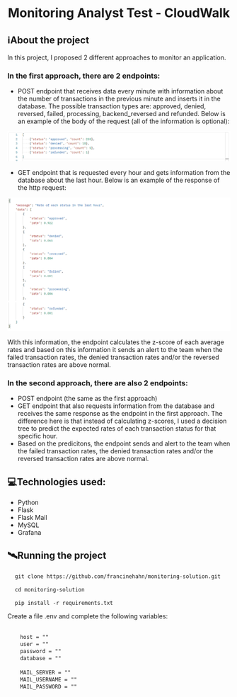 <h1 align="center">Monitoring Analyst Test - CloudWalk</h1>

## ℹ️About the project
In this project, I proposed 2 different approaches to monitor an application.

### In the first approach, there are 2 endpoints:
- POST endpoint that receives data every minute with information about the number of transactions in the previous minute and inserts it in the database. The possible transaction types are: approved, denied, reversed, failed, processing, backend_reversed and refunded. Below is an example of the body of the request (all of the information is optional):

![request-body](./img/request_body_ex.png)

- GET endpoint that is requested every hour and gets information from the database about the last hour. Below is an example of the response of the http request:

![response-http-request](./img/response.png)

With this information, the endpoint calculates the z-score of each average rates and based on this information it sends an alert to the team when the failed transaction rates, the denied transaction rates and/or the reversed transaction rates are above normal.

### In the second approach, there are also 2 endpoints:
- POST endpoint (the same as the first approach)
- GET endpoint that also requests information from the database and receives the same response as the endpoint in the first approach. The difference here is that instead of calculating z-scores, I used a decision tree to predict the expected rates of each transaction status for that specific hour.
- Based on the predicitons, the endpoint sends and alert to the team when the failed transaction rates, the denied transaction rates and/or the reversed transaction rates are above normal.

## 💻Technologies used:
- Python
- Flask
- Flask Mail
- MySQL
- Grafana

## 🛰Running the project
<pre>
  <code>git clone https://github.com/francinehahn/monitoring-solution.git</code>
</pre>

<pre>
  <code>cd monitoring-solution</code>
</pre>

<pre>
  <code>pip install -r requirements.txt</code>
</pre>

Create a file .env and complete the following variables:
<pre>
  <code>
    host = ""
    user = ""
    password = ""
    database = ""

    MAIL_SERVER = ""
    MAIL_USERNAME = ""
    MAIL_PASSWORD = ""
  </code>
</pre>





